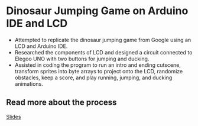 # Dinosaur Jumping Game on Arduino IDE and LCD
- Attempted to replicate the dinosaur jumping game from Google using an LCD and Arduino IDE. 
- Researched the components of LCD and designed a circuit connected to Elegoo UNO with two buttons for jumping and ducking.
- Assisted in coding the program to run an intro and ending cutscene, transform sprites into byte arrays to project onto the LCD, randomize obstacles, keep a score, and play running, jumping, and ducking animations.

## Read more about the process
[Slides]

[Slides]: <https://docs.google.com/presentation/d/1NA-YWsNAFpeDmb78mi80ao8kO6zEA88UtlMLjlXZTxM/edit?usp=sharing>
